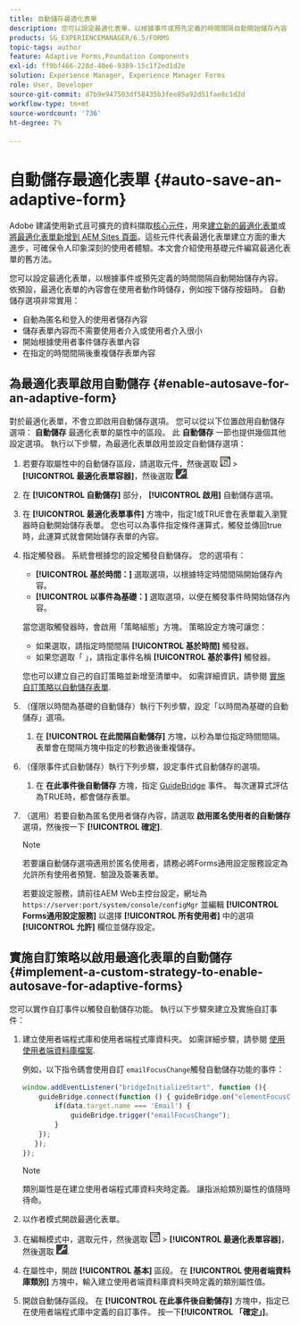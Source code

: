 ```yaml
---
title: 自動儲存最適化表單
description: 您可以設定最適化表單，以根據事件或預先定義的時間間隔自動開始儲存內容
products: SG_EXPERIENCEMANAGER/6.5/FORMS
topic-tags: author
feature: Adaptive Forms,Foundation Components
exl-id: ff9bf466-228d-40e6-9389-15c1f2ed1d2e
solution: Experience Manager, Experience Manager Forms
role: User, Developer
source-git-commit: d7b9e947503df58435b3fee85a92d51fae8c1d2d
workflow-type: tm+mt
source-wordcount: '736'
ht-degree: 7%

---
```


# 自動儲存最適化表單 {#auto-save-an-adaptive-form}

<span class="preview">Adobe 建議使用新式且可擴充的資料擷取[核心元件](https://experienceleague.adobe.com/docs/experience-manager-core-components/using/adaptive-forms/introduction.html)，用來[建立新的最適化表單](/help/forms/using/create-an-adaptive-form-core-components.md)或[將最適化表單新增到 AEM Sites 頁面](/help/forms/using/create-or-add-an-adaptive-form-to-aem-sites-page.md)。這些元件代表最適化表單建立方面的重大進步，可確保令人印象深刻的使用者體驗。本文會介紹使用基礎元件編寫最適化表單的舊方法。</span>

您可以設定最適化表單，以根據事件或預先定義的時間間隔自動開始儲存內容。 依預設，最適化表單的內容會在使用者動作時儲存，例如按下儲存按鈕時。 自動儲存選項非常實用：

* 自動為匿名和登入的使用者儲存內容
* 儲存表單內容而不需要使用者介入或使用者介入很小
* 開始根據使用者事件儲存表單內容
* 在指定的時間間隔後重複儲存表單內容

## 為最適化表單啟用自動儲存 {#enable-autosave-for-an-adaptive-form}

對於最適化表單，不會立即啟用自動儲存選項。 您可以從以下位置啟用自動儲存選項： **自動儲存** 最適化表單的屬性中的區段。 此 **自動儲存** 一節也提供幾個其他設定選項。 執行以下步驟，為最適化表單啟用並設定自動儲存選項：

1. 若要存取屬性中的自動儲存區段，請選取元件，然後選取 ![欄位層級](assets/field-level.png) > **[!UICONTROL 最適化表單容器]**，然後選取 ![cmppr](assets/cmppr.png).
1. 在 **[!UICONTROL 自動儲存]** 部分， **[!UICONTROL 啟用]** 自動儲存選項。
1. 在 **[!UICONTROL 最適化表單事件]** 方塊中，指定1或TRUE會在表單載入瀏覽器時自動開始儲存表單。 您也可以為事件指定條件運算式，觸發並傳回true時，此運算式就會開始儲存表單的內容。
1. 指定觸發器。 系統會根據您的設定觸發自動儲存。 您的選項有：

   * **[!UICONTROL 基於時間：]** 選取選項，以根據特定時間間隔開始儲存內容。
   * **[!UICONTROL 以事件為基礎：]** 選取選項，以便在觸發事件時開始儲存內容。

   當您選取觸發器時，會啟用「策略組態」方塊。 策略設定方塊可讓您：

   * 如果選取，請指定時間間隔 **[!UICONTROL 基於時間]** 觸發器。
   * 如果您選取「 」，請指定事件名稱 **[!UICONTROL 基於事件]** 觸發器。

   您也可以建立自己的自訂策略並新增至清單中。 如需詳細資訊，請參閱 [實施自訂策略以自動儲存表單](/help/forms/using/auto-save-an-adaptive-form.md#p-implement-a-custom-strategy-to-enable-autosave-for-adaptive-forms-p).

1. （僅限以時間為基礎的自動儲存）執行下列步驟，設定「以時間為基礎的自動儲存」選項。

   1. 在 **[!UICONTROL 在此間隔自動儲存]** 方塊，以秒為單位指定時間間隔。 表單會在間隔方塊中指定的秒數過後重複儲存。

1. （僅限事件式自動儲存）執行下列步驟，設定事件式自動儲存的選項。

   1. 在 **在此事件後自動儲存** 方塊，指定 [GuideBridge](https://helpx.adobe.com/aem-forms/6/javascript-api/GuideBridge.html) 事件。 每次運算式評估為TRUE時，都會儲存表單。

1. （選用）若要自動為匿名使用者儲存內容，請選取 **啟用匿名使用者的自動儲存** 選項，然後按一下 **[!UICONTROL 確定]**.

   >[!NOTE]
   >
   >若要讓自動儲存選項適用於匿名使用者，請務必將Forms通用設定服務設定為允許所有使用者預覽、驗證及簽署表單。
   >
   >若要設定服務，請前往AEM Web主控台設定，網址為 `https://server:port/system/console/configMgr` 並編輯 **[!UICONTROL Forms通用設定服務]** 以選擇 **[!UICONTROL 所有使用者]** 中的選項 **[!UICONTROL 允許]** 欄位並儲存設定。

## 實施自訂策略以啟用最適化表單的自動儲存 {#implement-a-custom-strategy-to-enable-autosave-for-adaptive-forms}

您可以實作自訂事件以觸發自動儲存功能。 執行以下步驟來建立及實施自訂事件：

1. 建立使用者端程式庫和使用者端程式庫資料夾。 如需詳細步驟，請參閱 [使用使用者端資料庫檔案](/help/sites-developing/clientlibs.md).

   例如，以下指令碼會使用自訂 `emailFocusChange`觸發自動儲存功能的事件：

   ```javascript
   window.addEventListener("bridgeInitializeStart", function (){
       guideBridge.connect(function () { guideBridge.on("elementFocusChanged", function (event,data) {
           if(data.target.name === 'Email') {
               guideBridge.trigger("emailFocusChange");
           }
       });
      });
   });
   ```

   >[!NOTE]
   >
   >類別屬性是在建立使用者端程式庫資料夾時定義。 讓指派給類別屬性的值隨時待命。

1. 以作者模式開啟最適化表單。

1. 在編輯模式中，選取元件，然後選取 ![欄位層級](assets/field-level.png) > **[!UICONTROL 最適化表單容器]**，然後選取 ![cmppr](assets/cmppr.png).
1. 在屬性中，開啟 **[!UICONTROL 基本]** 區段。 在 **[!UICONTROL 使用者端資料庫類別]** 方塊中，輸入建立使用者端資料庫資料夾時定義的類別屬性值。
1. 開啟自動儲存區段。 在 **[!UICONTROL 在此事件後自動儲存]** 方塊中，指定已在使用者端程式庫中定義的自訂事件。 按一下&#x200B;**[!UICONTROL 「確定」]**。
